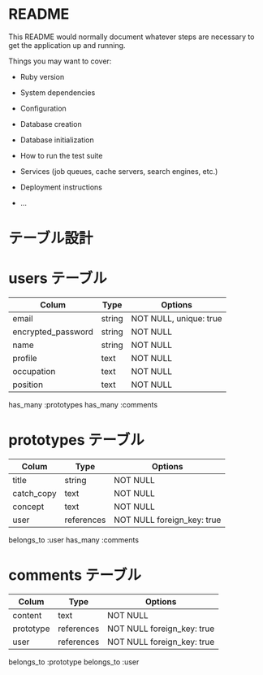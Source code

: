 # README

This README would normally document whatever steps are necessary to get the
application up and running.

Things you may want to cover:

* Ruby version

* System dependencies

* Configuration

* Database creation

* Database initialization

* How to run the test suite

* Services (job queues, cache servers, search engines, etc.)

* Deployment instructions

* ...

# テーブル設計

# users テーブル

| Colum              | Type   |Options                 |
| -------------------| ------ | ---------------------- |
| email              | string | NOT NULL, unique: true |
| encrypted_password | string | NOT NULL               |
| name               | string | NOT NULL               |
| profile            | text   | NOT NULL               |
| occupation         | text   | NOT NULL               |
| position           | text   | NOT NULL               |

has_many :prototypes
has_many :comments

# prototypes テーブル

| Colum              | Type       |Options                     |
| -------------------| ------     | -------------------------- |
| title              | string     | NOT NULL                   |
| catch_copy         | text       | NOT NULL                   |
| concept            | text       | NOT NULL                   |
| user               | references | NOT NULL foreign_key: true |

belongs_to :user
has_many :comments

# comments テーブル

| Colum              | Type       |Options                     |
| -------------------| ------     | -------------------------- |
| content            | text       | NOT NULL                   |
| prototype          | references | NOT NULL foreign_key: true |
| user               | references | NOT NULL foreign_key: true |

belongs_to :prototype
belongs_to :user
